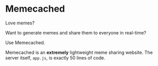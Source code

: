 Memecached
==========

Love memes? 

Want to generate memes and share them to everyone in real-time? 

Use Memecached.

Memecached is an **extremely** lightweight meme sharing website. The server itself, `app.js`, is exactly 50 lines of code.
